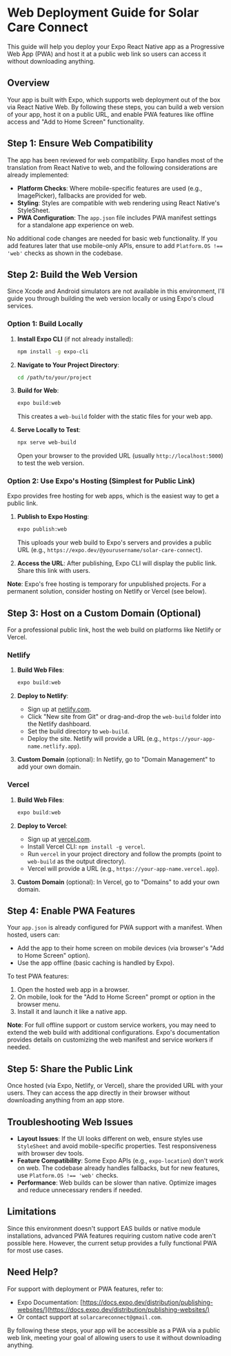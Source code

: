# Web Deployment Guide for Solar Care Connect

This guide will help you deploy your Expo React Native app as a Progressive Web App (PWA) and host it at a public web link so users can access it without downloading anything.

## Overview

Your app is built with Expo, which supports web deployment out of the box via React Native Web. By following these steps, you can build a web version of your app, host it on a public URL, and enable PWA features like offline access and "Add to Home Screen" functionality.

## Step 1: Ensure Web Compatibility

The app has been reviewed for web compatibility. Expo handles most of the translation from React Native to web, and the following considerations are already implemented:

- **Platform Checks**: Where mobile-specific features are used (e.g., ImagePicker), fallbacks are provided for web.
- **Styling**: Styles are compatible with web rendering using React Native's StyleSheet.
- **PWA Configuration**: The `app.json` file includes PWA manifest settings for a standalone app experience on web.

No additional code changes are needed for basic web functionality. If you add features later that use mobile-only APIs, ensure to add `Platform.OS !== 'web'` checks as shown in the codebase.

## Step 2: Build the Web Version

Since Xcode and Android simulators are not available in this environment, I'll guide you through building the web version locally or using Expo's cloud services.

### Option 1: Build Locally

1. **Install Expo CLI** (if not already installed):
   ```bash
   npm install -g expo-cli
   ```

2. **Navigate to Your Project Directory**:
   ```bash
   cd /path/to/your/project
   ```

3. **Build for Web**:
   ```bash
   expo build:web
   ```
   This creates a `web-build` folder with the static files for your web app.

4. **Serve Locally to Test**:
   ```bash
   npx serve web-build
   ```
   Open your browser to the provided URL (usually `http://localhost:5000`) to test the web version.

### Option 2: Use Expo's Hosting (Simplest for Public Link)

Expo provides free hosting for web apps, which is the easiest way to get a public link.

1. **Publish to Expo Hosting**:
   ```bash
   expo publish:web
   ```
   This uploads your web build to Expo's servers and provides a public URL (e.g., `https://expo.dev/@yourusername/solar-care-connect`).

2. **Access the URL**: After publishing, Expo CLI will display the public link. Share this link with users.

**Note**: Expo's free hosting is temporary for unpublished projects. For a permanent solution, consider hosting on Netlify or Vercel (see below).

## Step 3: Host on a Custom Domain (Optional)

For a professional public link, host the web build on platforms like Netlify or Vercel.

### Netlify

1. **Build Web Files**:
   ```bash
   expo build:web
   ```

2. **Deploy to Netlify**:
   - Sign up at [netlify.com](https://netlify.com).
   - Click "New site from Git" or drag-and-drop the `web-build` folder into the Netlify dashboard.
   - Set the build directory to `web-build`.
   - Deploy the site. Netlify will provide a URL (e.g., `https://your-app-name.netlify.app`).

3. **Custom Domain** (optional): In Netlify, go to "Domain Management" to add your own domain.

### Vercel

1. **Build Web Files**:
   ```bash
   expo build:web
   ```

2. **Deploy to Vercel**:
   - Sign up at [vercel.com](https://vercel.com).
   - Install Vercel CLI: `npm install -g vercel`.
   - Run `vercel` in your project directory and follow the prompts (point to `web-build` as the output directory).
   - Vercel will provide a URL (e.g., `https://your-app-name.vercel.app`).

3. **Custom Domain** (optional): In Vercel, go to "Domains" to add your own domain.

## Step 4: Enable PWA Features

Your `app.json` is already configured for PWA support with a manifest. When hosted, users can:

- Add the app to their home screen on mobile devices (via browser's "Add to Home Screen" option).
- Use the app offline (basic caching is handled by Expo).

To test PWA features:
1. Open the hosted web app in a browser.
2. On mobile, look for the "Add to Home Screen" prompt or option in the browser menu.
3. Install it and launch it like a native app.

**Note**: For full offline support or custom service workers, you may need to extend the web build with additional configurations. Expo's documentation provides details on customizing the web manifest and service workers if needed.

## Step 5: Share the Public Link

Once hosted (via Expo, Netlify, or Vercel), share the provided URL with your users. They can access the app directly in their browser without downloading anything from an app store.

## Troubleshooting Web Issues

- **Layout Issues**: If the UI looks different on web, ensure styles use `StyleSheet` and avoid mobile-specific properties. Test responsiveness with browser dev tools.
- **Feature Compatibility**: Some Expo APIs (e.g., `expo-location`) don't work on web. The codebase already handles fallbacks, but for new features, use `Platform.OS !== 'web'` checks.
- **Performance**: Web builds can be slower than native. Optimize images and reduce unnecessary renders if needed.

## Limitations

Since this environment doesn't support EAS builds or native module installations, advanced PWA features requiring custom native code aren't possible here. However, the current setup provides a fully functional PWA for most use cases.

## Need Help?

For support with deployment or PWA features, refer to:
- Expo Documentation: [https://docs.expo.dev/distribution/publishing-websites/](https://docs.expo.dev/distribution/publishing-websites/)
- Or contact support at `solarcareconnect@gmail.com`.

By following these steps, your app will be accessible as a PWA via a public web link, meeting your goal of allowing users to use it without downloading anything.
